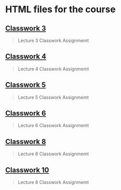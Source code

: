 # HTML files for the course


## [Classwork 3](https://github.com/OrakomoRi/_html_workshop/tree/main/classwork3)
> Lecture 3 Classwork Assignmemt

## [Classwork 4](https://github.com/OrakomoRi/_html_workshop/tree/main/classwork4)
> Lecture 4 Classwork Assignmemt

## [Classwork 5](https://github.com/OrakomoRi/_html_workshop/tree/main/classwork5)
> Lecture 5 Classwork Assignmemt

## [Classwork 6](https://github.com/OrakomoRi/_html_workshop/tree/main/classwork6)
> Lecture 6 Classwork Assignmemt

## [Classwork 8](https://github.com/OrakomoRi/_html_workshop/tree/main/classwork8)
> Lecture 8 Classwork Assignmemt

## [Classwork 10](https://github.com/OrakomoRi/_html_workshop/tree/main/classwork10)
> Lecture 8 Classwork Assignmemt
